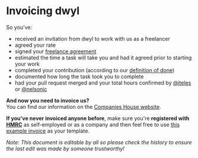 # Invoicing dwyl
So you've:
+ received an invitation from dwyl to work with us as a freelancer
+ agreed your rate
+ signed your [freelance agreement](/freelance-agreement.md)
+ estimated the time a task will take you and had it agreed prior to starting your work
+ completed your contribution (according to our [definition of done](https://github.com/dwyl/definition-of-done))
+ documented how long the task took you to complete
+ had your pull request merged and your total hours confirmed by [@iteles](https://github.com/iteles) or [@nelsonic](https://github.com/iteles)

**And now you need to invoice us?**    
You can find our information on the [Companies House website](https://beta.companieshouse.gov.uk/company/09525434).

**If you've never invoiced anyone before**, make sure you're **registered with [HMRC](https://www.gov.uk/government/organisations/hm-revenue-customs)** as self-employed or as a company and then feel free to use [this example invoice](https://docs.google.com/document/d/11-Y3G-7D6wlYPMIk3UhrfdzE9oleLW5O0hmlQe_t9YA/edit?usp=sharing) as your template.    

_Note: This document is editable by all so please check the history to ensure the last edit was made by someone trustworthy!_
